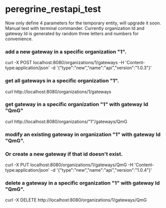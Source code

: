 # peregrine_restapi_test
Now only define 4 parameters for the temporary entity, will upgrade it soon. Manual test with terminal commander.
Currently organization Id and gateway Id is generated by random three letters and numbers for convenience.

### add a new gateway in a specific organization "1".
curl -X POST localhost:8080/organizations/1/gateways -H 'Content-type:application/json' -d '{"type":"new","name":"api","version":"1.0.3"}'

### get all gateways in a specific organization "1".
curl  http://localhost:8080/organizations/1/gateways

### get gateway in a specific organization "1" with gateway Id "QmG"
curl  http://localhost:8080/organizations/"1"/gateways/QmG

### modify an existing gateway in organization "1" with gateway Id "QmG".
### Or create a new gateway if that id doesn't exist.
curl -X PUT localhost:8080/organizations/1/gateways/QmG -H 'Content-type:application/json' -d '{"type":"new","name":"api","version":"1.0.4"}'

### delete a gateway in a specific organization "1" with gateway Id "QmG".
curl -X DELETE http://localhost:8080/organizations/1/gateways/QmG
